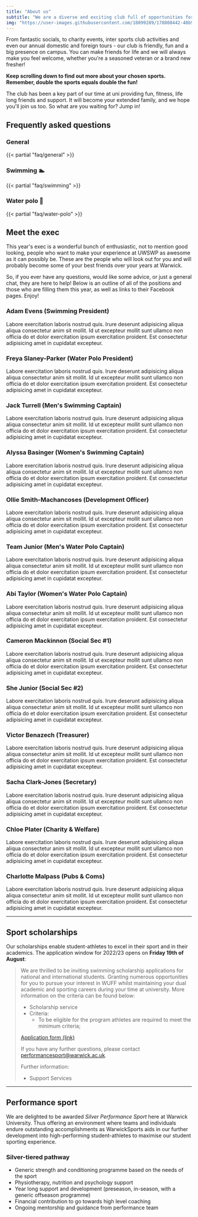 ```yaml
---
title: "About us"
subtitle: "We are a diverse and exciting club full of opportunities for people of all abilities so don't be afraid to come along and see what you are made of!"
img: "https://user-images.githubusercontent.com/18099289/178808442-48b9a569-7fe4-4e8e-a4e2-db1298867091.png"
---
```


From fantastic socials, to charity events, inter sports club activities and even our annual domestic and foreign tours - our club is friendly, fun and a big presence on campus. You can make friends for life and we will always make you feel welcome, whether you're a seasoned veteran or a brand new fresher!

**Keep scrolling down to find out more about your chosen sports. Remember, double the sports equals double the fun!**

The club has been a key part of our time at uni providing fun, fitness, life long friends and support. It will become your extended family, and we hope you'll join us too. So what are you waiting for? Jump in!

## Frequently asked questions

### General

{{< partial "faq/general" >}}

### Swimming 🏊

{{< partial "faq/swimming" >}}

### Water polo 🤽

{{< partial "faq/water-polo" >}}

## Meet the exec

This year's exec is a wonderful bunch of enthusiastic, not to mention good looking, people who want to make your experience at UWSWP as awesome as it can possibly be. These are the people who will look out for you and will probably become some of your best friends over your years at Warwick.

So, if you ever have any questions, would like some advice, or just a general chat, they are here to help! Below is an outline of all of the positions and those who are filling them this year, as well as links to their Facebook pages. Enjoy!

### Adam Evens (Swimming President)

Labore exercitation laboris nostrud quis. Irure deserunt adipisicing aliqua aliqua consectetur anim sit mollit. Id ut excepteur mollit sunt ullamco non officia do et dolor exercitation ipsum exercitation proident. Est consectetur adipisicing amet in cupidatat excepteur.

### Freya Slaney-Parker (Water Polo President)

Labore exercitation laboris nostrud quis. Irure deserunt adipisicing aliqua aliqua consectetur anim sit mollit. Id ut excepteur mollit sunt ullamco non officia do et dolor exercitation ipsum exercitation proident. Est consectetur adipisicing amet in cupidatat excepteur.

### Jack Turrell (Men's Swimming Captain)

Labore exercitation laboris nostrud quis. Irure deserunt adipisicing aliqua aliqua consectetur anim sit mollit. Id ut excepteur mollit sunt ullamco non officia do et dolor exercitation ipsum exercitation proident. Est consectetur adipisicing amet in cupidatat excepteur.

### Alyssa Basinger (Women's Swimming Captain)

Labore exercitation laboris nostrud quis. Irure deserunt adipisicing aliqua aliqua consectetur anim sit mollit. Id ut excepteur mollit sunt ullamco non officia do et dolor exercitation ipsum exercitation proident. Est consectetur adipisicing amet in cupidatat excepteur.

### Ollie Smith-Machancoses (Development Officer)

Labore exercitation laboris nostrud quis. Irure deserunt adipisicing aliqua aliqua consectetur anim sit mollit. Id ut excepteur mollit sunt ullamco non officia do et dolor exercitation ipsum exercitation proident. Est consectetur adipisicing amet in cupidatat excepteur.

### Team Junior (Men's Water Polo Captain)

Labore exercitation laboris nostrud quis. Irure deserunt adipisicing aliqua aliqua consectetur anim sit mollit. Id ut excepteur mollit sunt ullamco non officia do et dolor exercitation ipsum exercitation proident. Est consectetur adipisicing amet in cupidatat excepteur.

### Abi Taylor (Women's Water Polo Captain)

Labore exercitation laboris nostrud quis. Irure deserunt adipisicing aliqua aliqua consectetur anim sit mollit. Id ut excepteur mollit sunt ullamco non officia do et dolor exercitation ipsum exercitation proident. Est consectetur adipisicing amet in cupidatat excepteur.

### Cameron Mackinnon (Social Sec #1)

Labore exercitation laboris nostrud quis. Irure deserunt adipisicing aliqua aliqua consectetur anim sit mollit. Id ut excepteur mollit sunt ullamco non officia do et dolor exercitation ipsum exercitation proident. Est consectetur adipisicing amet in cupidatat excepteur.

### She Junior (Social Sec #2)

Labore exercitation laboris nostrud quis. Irure deserunt adipisicing aliqua aliqua consectetur anim sit mollit. Id ut excepteur mollit sunt ullamco non officia do et dolor exercitation ipsum exercitation proident. Est consectetur adipisicing amet in cupidatat excepteur.

### Victor Benazech (Treasurer)

Labore exercitation laboris nostrud quis. Irure deserunt adipisicing aliqua aliqua consectetur anim sit mollit. Id ut excepteur mollit sunt ullamco non officia do et dolor exercitation ipsum exercitation proident. Est consectetur adipisicing amet in cupidatat excepteur.

### Sacha Clark-Jones (Secretary)

Labore exercitation laboris nostrud quis. Irure deserunt adipisicing aliqua aliqua consectetur anim sit mollit. Id ut excepteur mollit sunt ullamco non officia do et dolor exercitation ipsum exercitation proident. Est consectetur adipisicing amet in cupidatat excepteur.

### Chloe Plater (Charity & Welfare)

Labore exercitation laboris nostrud quis. Irure deserunt adipisicing aliqua aliqua consectetur anim sit mollit. Id ut excepteur mollit sunt ullamco non officia do et dolor exercitation ipsum exercitation proident. Est consectetur adipisicing amet in cupidatat excepteur.

### Charlotte Malpass (Pubs & Coms)

Labore exercitation laboris nostrud quis. Irure deserunt adipisicing aliqua aliqua consectetur anim sit mollit. Id ut excepteur mollit sunt ullamco non officia do et dolor exercitation ipsum exercitation proident. Est consectetur adipisicing amet in cupidatat excepteur.

---

## Sport scholarships

Our scholarships enable student-athletes to excel in their sport and in their academics. The application window for 2022/23 opens on **Friday 19th of August**:

> We are thrilled to be inviting swimming scholarship applications for national and international students. Granting numerous opportunities for you to pursue your interest in WUFF whilst maintaining your dual academic and sporting careers during your time at university. More information on the criteria can be found below:
>
> - Scholarship service
> - Criteria:
>   - To be eligible for the program athletes are required to meet the minimum criteria;
>
> [Application form (link)](#)
>
> If you have any further questions, please contact <performancesport@warwick.ac.uk>.
>
> Further information:
>
> - Support Services

---

## Performance sport

We are delighted to be awarded _Silver Performance Sport_ here at Warwick University. Thus offering an environment where teams and individuals endure outstanding accomplishments as WarwickSports aids in our further development into high-performing student-athletes to maximise our student sporting experience.

### Silver-tiered pathway

- Generic strength and conditioning programme based on the needs of the sport
- Physiotherapy, nutrition and psychology support
- Year long support and development (preseason, in-season, with a generic offseason programme)
- Financial contribution to go towards high level coaching
- Ongoing mentorship and guidance from performance team
